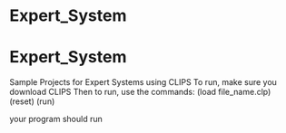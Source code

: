 # Expert_System
# Expert_System
Sample Projects for Expert Systems using CLIPS
To run, make sure you download CLIPS
Then to run, use the commands:
 (load file_name.clp) 
 (reset)
 (run)
 
 your program should run
  
